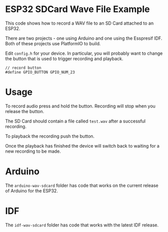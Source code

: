 # ESP32 SDCard Wave File Example

This code shows how to record a WAV file to an SD Card attached to an ESP32.

There are two projects - one using Arduino and one using the Esspresif IDF. Both of these projects use PlatformIO to build.

Edit `config.h` for your device. In particular, you will probably want to change the button that is used to trigger recording and playback.

```
// record button
#define GPIO_BUTTON GPIO_NUM_23
```

# Usage

To record audio press and hold the button. Recording will stop when you release the button.

The SD Card should contain a file called `test.wav` after a successful recording.

To playback the recording push the button.

Once the playback has finished the device will switch back to waiting for a new recording to be made.

# Arduino

The `arduino-wav-sdcard` folder has code that works on the current release of Arduino for the ESP32.

# IDF

The `idf-wav-sdcard` folder has code that works with the latest IDF release.

